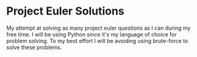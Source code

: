 # Project Euler Solutions
My attempt at solving as many project euler questions as I can during my free time.
I will be using Python since it's my language of choice for problem solving.
To my best effort I will be avoiding using brute-force to solve these problems.

